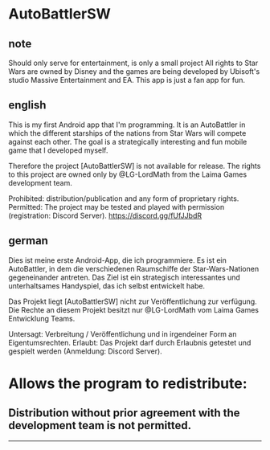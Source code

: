 # AutoBattlerSW

## note 
Should only serve for entertainment, is only a small project
All rights to Star Wars are owned by Disney and the games are being developed by Ubisoft's studio Massive Entertainment and EA. This app is just a fan app for fun.

## english
This is my first Android app that I'm programming. 
It is an AutoBattler in which the different starships
of the nations from Star Wars will compete against each other.
The goal is a strategically interesting and fun mobile game 
that I developed myself.

Therefore the project [AutoBattlerSW] is not available for release.
The rights to this project are owned only by @LG-LordMath from the Laima Games development team.

Prohibited:
distribution/publication and any form of proprietary rights.
Permitted:
The project may be tested and played with permission (registration: Discord Server).
https://discord.gg/fUfJJbdR


## german
Dies ist meine erste Android-App, die ich programmiere. 
Es ist ein AutoBattler, in dem die verschiedenen Raumschiffe 
der Star-Wars-Nationen gegeneinander antreten.
Das Ziel ist ein strategisch interessantes und unterhaltsames
 Handyspiel, das ich selbst entwickelt habe.

Das Projekt liegt  [AutoBattlerSW] nicht zur Veröffentlichung zur verfügung.
Die Rechte an diesem Projekt besitzt nur @LG-LordMath vom Laima Games Entwicklung Teams.

Untersagt:
Verbreitung / Veröffentlichung und in irgendeiner Form an Eigentumsrechten.
Erlaubt:
Das Projekt darf durch Erlaubnis getestet und gespielt werden  (Anmeldung: Discord Server). 

# Allows the program to redistribute:
## Distribution without prior agreement with the development team is not permitted.

*************************************************************************************************************************************************
